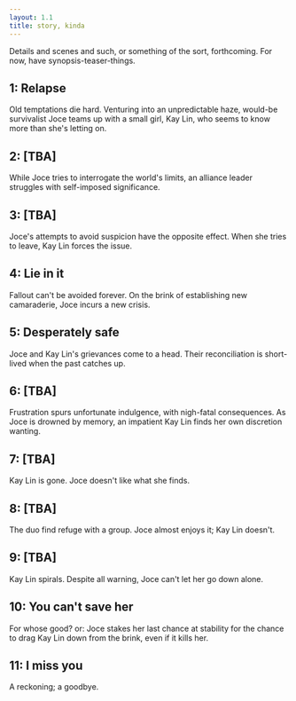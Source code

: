 ```yaml
---
layout: 1.1
title: story, kinda
---
```

Details and scenes and such, or something of the sort, forthcoming. For now, have synopsis-teaser-things.

## 1: Relapse
Old temptations die hard. Venturing into an unpredictable haze, would-be survivalist Joce teams up with a small girl, Kay Lin, who seems to know more than she's letting on.

## 2: [TBA]
While Joce tries to interrogate the world's limits, an alliance leader struggles with self-imposed significance.

## 3: [TBA]
Joce's attempts to avoid suspicion have the opposite effect. <span class="spoiler">When she tries to leave, Kay Lin forces the issue.</span>

## 4: Lie in it
Fallout can't be avoided forever. On the brink of establishing new camaraderie, Joce incurs a new crisis.

## 5: Desperately safe
Joce and Kay Lin's grievances come to a head. <span class="spoiler">Their reconciliation is short-lived when the past catches up.</span>

## 6: [TBA] <!--tentative: So it goes-->
Frustration spurs unfortunate indulgence, with nigh-fatal consequences. <span class="spoiler">As Joce is drowned by memory, an impatient Kay Lin finds her own discretion wanting.</span>

## 7: [TBA] <!--tentative: Despite everything-->
<span class="spoiler">Kay Lin is gone. Joce doesn't like what she finds.</span>

## 8: [TBA] <!--tentative: No one else-->
The duo find refuge with a group. <span class="spoiler">Joce almost enjoys it; Kay Lin doesn't.</span>

## 9: [TBA] <!--tentative: But you-->
<span class="spoiler">Kay Lin spirals. Despite all warning, Joce can't let her go down alone.</span>

## 10: <span class="spoiler">You can't save her</span>
<span class="spoiler">For whose good?</span> or: <span class="spoiler">Joce stakes her last chance at stability for the chance to drag Kay Lin down from the brink, even if it kills her.</span>

## 11: <span class="spoiler">I miss you</span>
A reckoning; a goodbye.